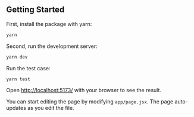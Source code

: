 ## Getting Started

First, install the package with yarn:

```bash
yarn
```

Second, run the development server:

```bash
yarn dev
```

Run the test case:

```bash
yarn test
```

Open [http://localhost:5173/](http://localhost:5173/) with your browser to see the result.

You can start editing the page by modifying `app/page.jsx`. The page auto-updates as you edit the file.
